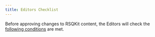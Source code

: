 ```yaml
---
title: Editors Checklist
---
```


Before approving changes to RSQKit content, the Editors will check the [following conditions](https://github.com/EVERSE-ResearchSoftware/RSQKit/blob/contributing-style-fixes/EDITORS_CHECKLIST.md) are met.
